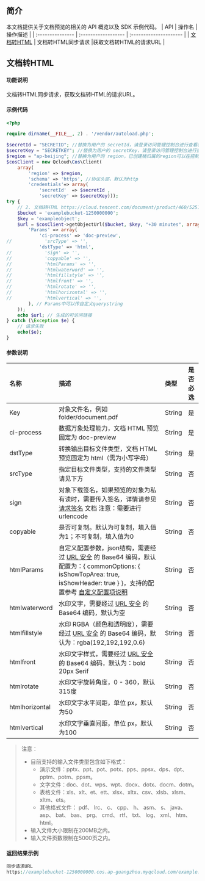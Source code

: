 
## 简介

本文档提供关于文档预览的相关的 API 概览以及 SDK 示例代码。
| API           |    操作名  |   操作描述               |
| :--------------- | :------------------ | :--------------------- |
| [文档转HTML](https://cloud.tencent.com/document/product/460/52518) |   文档转HTML同步请求   |获取文档转HTML的请求URL |

## 文档转HTML

#### 功能说明
文档转HTML同步请求，获取文档转HTML的请求URL。

#### 示例代码
```php
<?php

require dirname(__FILE__, 2) . '/vendor/autoload.php';

$secretId = "SECRETID"; //替换为用户的 secretId，请登录访问管理控制台进行查看和管理，https://console.cloud.tencent.com/cam/capi
$secretKey = "SECRETKEY"; //替换为用户的 secretKey，请登录访问管理控制台进行查看和管理，https://console.cloud.tencent.com/cam/capi
$region = "ap-beijing"; //替换为用户的 region，已创建桶归属的region可以在控制台查看，https://console.cloud.tencent.com/cos5/bucket
$cosClient = new Qcloud\Cos\Client(
    array(
        'region' => $region,
        'schema' => 'https', //协议头部，默认为http
        'credentials'=> array(
            'secretId'  => $secretId ,
            'secretKey' => $secretKey)));
try {
    // 2. 文档转HTML https://cloud.tencent.com/document/product/460/52518
    $bucket = 'examplebucket-1250000000';
    $key = 'exampleobject';
    $url = $cosClient->getObjectUrl($bucket, $key, "+30 minutes", array(
        'Params' => array(
            'ci-process' => 'doc-preview',
//            'srcType' => '',
            'dstType' => 'html',
//            'sign' => '',
//            'copyable' => '',
//            'htmlParams' => '',
//            'htmlwaterword' => '',
//            'htmlfillstyle' => '',
//            'htmlfront' => '',
//            'htmlrotate' => '',
//            'htmlhorizontal' => '',
//            'htmlvertical' => '',
        ), // Params中可以传自定义querystring
    ));
    echo $url; // 生成的可访问链接
} catch (\Exception $e) {
    // 请求失败
    echo($e);
}
```

#### 参数说明

| 名称           | 描述                                                         | 类型   | 是否必选 |
| :------------- | :----------------------------------------------------------- | :----- | :------- |
| Key            | 对象文件名，例如 folder/document.pdf                         | String | 是       |
| ci-process     | 数据万象处理能力，文档 HTML 预览固定为 doc-preview           | String | 是       |
| dstType        | 转换输出目标文件类型，文档 HTML 预览固定为 html（需为小写字母） | String | 是       |
| srcType        | 指定目标文件类型，支持的文件类型请见下方                     | String | 否       |
| sign           | 对象下载签名，如果预览的对象为私有读时，需要传入签名，详情请参见 [请求签名](https://cloud.tencent.com/document/product/460/6968) 文档 注意：需要进行 urlencode | String | 否       |
| copyable       | 是否可复制。默认为可复制，填入值为1；不可复制，填入值为0     | String | 否       |
| htmlParams     | 自定义配置参数，json结构，需要经过 [URL 安全](https://cloud.tencent.com/document/product/460/32832#.E4.BB.80.E4.B9.88.E6.98.AF-url-.E5.AE.89.E5.85.A8.E7.9A.84-base64-.E7.BC.96.E7.A0.81.EF.BC.9F) 的 Base64 编码，默认配置为：{ commonOptions: { isShowTopArea: true, isShowHeader: true } }，支持的配置参考 [自定义配置项说明](https://cloud.tencent.com/document/product/436/59408#.E8.87.AA.E5.AE.9A.E4.B9.89.E9.85.8D.E7.BD.AE.E9.80.89.E9.A1.B9) | String | 否       |
| htmlwaterword  | 水印文字，需要经过 [URL 安全](https://cloud.tencent.com/document/product/460/32832#.E4.BB.80.E4.B9.88.E6.98.AF-url-.E5.AE.89.E5.85.A8.E7.9A.84-base64-.E7.BC.96.E7.A0.81.EF.BC.9F) 的 Base64 编码，默认为空 | String | 否       |
| htmlfillstyle  | 水印 RGBA（颜色和透明度），需要经过 [URL 安全](https://cloud.tencent.com/document/product/460/32832#.E4.BB.80.E4.B9.88.E6.98.AF-url-.E5.AE.89.E5.85.A8.E7.9A.84-base64-.E7.BC.96.E7.A0.81.EF.BC.9F) 的 Base64 编码，默认为：rgba(192,192,192,0.6) | String | 否       |
| htmlfront      | 水印文字样式，需要经过 [URL 安全](https://cloud.tencent.com/document/product/460/32832#.E4.BB.80.E4.B9.88.E6.98.AF-url-.E5.AE.89.E5.85.A8.E7.9A.84-base64-.E7.BC.96.E7.A0.81.EF.BC.9F) 的 Base64 编码，默认为：bold 20px Serif | String | 否       |
| htmlrotate     | 水印文字旋转角度，0 - 360，默认315度                         | String | 否       |
| htmlhorizontal | 水印文字水平间距，单位 px，默认为50                          | String | 否       |
| htmlvertical   | 水印文字垂直间距，单位 px，默认为100                         | String | 否       |

> 注意：
>
> 
>
> - 目前支持的输入文件类型包含如下格式：
>   - 演示文件：pptx、ppt、pot、potx、pps、ppsx、dps、dpt、pptm、potm、ppsm。
>   - 文字文件：doc、dot、wps、wpt、docx、dotx、docm、dotm。
>   - 表格文件：xls、xlt、et、ett、xlsx、xltx、csv、xlsb、xlsm、xltm、ets。
>   - 其他格式文件： pdf、 lrc、 c、 cpp、 h、 asm、 s、 java、 asp、 bat、 bas、 prg、 cmd、 rtf、 txt、 log、 xml、 htm、 html。
> - 输入文件大小限制在200MB之内。
> - 输入文件页数限制在5000页之内。

#### 返回结果示例

```php
同步请求URL
https://examplebucket-1250000000.cos.ap-guangzhou.myqcloud.com/example.ppt?sign=q-sign-algorithmxxxxxxxxxxxxx&ci-process=doc-preview&dstType=html
```

